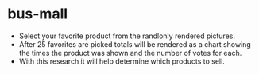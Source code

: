 # bus-mall
- Select your favorite product from the randlonly rendered pictures. 
- After 25 favorites are picked totals will be rendered as a chart showing the times the product was shown and the number of votes for each. 
- With this research it will help determine which products to sell.

